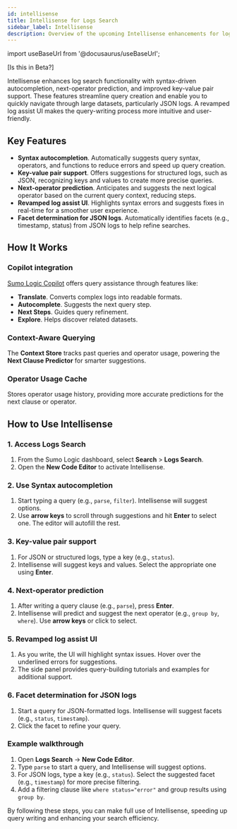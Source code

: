 ```yaml
---
id: intellisense
title: Intellisense for Logs Search
sidebar_label: Intellisense
description: Overview of the upcoming Intellisense enhancements for log search functionality, outlining how these features can improve the querying experience for both novice and advanced users.
---
```


<head>
  <meta name="robots" content="noindex" />
</head>

import useBaseUrl from '@docusaurus/useBaseUrl';

[Is this in Beta?]

Intellisense enhances log search functionality with syntax-driven autocompletion, next-operator prediction, and improved key-value pair support. These features streamline query creation and enable you to quickly navigate through large datasets, particularly JSON logs. A revamped log assist UI makes the query-writing process more intuitive and user-friendly.


## Key Features

- **Syntax autocompletion**. Automatically suggests query syntax, operators, and functions to reduce errors and speed up query creation.
- **Key-value pair support**. Offers suggestions for structured logs, such as JSON, recognizing keys and values to create more precise queries.
- **Next-operator prediction**. Anticipates and suggests the next logical operator based on the current query context, reducing steps.
- **Revamped log assist UI**. Highlights syntax errors and suggests fixes in real-time for a smoother user experience.
- **Facet determination for JSON logs**. Automatically identifies facets (e.g., timestamp, status) from JSON logs to help refine searches.


## How It Works

### Copilot integration

[Sumo Logic Copilot](/docs/search/copilot) offers query assistance through features like:

- **Translate**. Converts complex logs into readable formats.
- **Autocomplete**. Suggests the next query step.
- **Next Steps**. Guides query refinement.
- **Explore**. Helps discover related datasets.

### Context-Aware Querying

The **Context Store** tracks past queries and operator usage, powering the **Next Clause Predictor** for smarter suggestions.

### Operator Usage Cache

Stores operator usage history, providing more accurate predictions for the next clause or operator.


## How to Use Intellisense

### 1. Access Logs Search

1. From the Sumo Logic dashboard, select **Search** > **Logs Search**.
2. Open the **New Code Editor** to activate Intellisense.

### 2. Use Syntax autocompletion

1. Start typing a query (e.g., `parse`, `filter`). Intellisense will suggest options.
2. Use **arrow keys** to scroll through suggestions and hit **Enter** to select one. The editor will autofill the rest.

### 3. Key-value pair support

1. For JSON or structured logs, type a key (e.g., `status`).
2. Intellisense will suggest keys and values. Select the appropriate one using **Enter**.

### 4. Next-operator prediction

1. After writing a query clause (e.g., `parse`), press **Enter**.
2. Intellisense will predict and suggest the next operator (e.g., `group by`, `where`). Use **arrow keys** or click to select.

### 5. Revamped log assist UI

1. As you write, the UI will highlight syntax issues. Hover over the underlined errors for suggestions.
2. The side panel provides query-building tutorials and examples for additional support.

### 6. Facet determination for JSON logs

1. Start a query for JSON-formatted logs. Intellisense will suggest facets (e.g., `status`, `timestamp`).
2. Click the facet to refine your query.

### Example walkthrough

1. Open **Logs Search** → **New Code Editor**.
2. Type `parse` to start a query, and Intellisense will suggest options.
3. For JSON logs, type a key (e.g., `status`). Select the suggested facet (e.g., `timestamp`) for more precise filtering.
4. Add a filtering clause like `where status="error"` and group results using `group by`.

By following these steps, you can make full use of Intellisense, speeding up query writing and enhancing your search efficiency.

